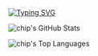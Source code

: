 <a href="https://git.io/typing-svg">
  <img src="https://readme-typing-svg.demolab.com?font=Fira+Code&size=16&pause=1000&color=A9FEF7&width=490&lines=When+I+have+time%2C+I+like+to+build+things." alt="Typing SVG" />
</a>
<p align="left">
  <img src="https://github-readme-stats.vercel.app/api?username=chippokiddo&show_icons=true&theme=radical&layout=compact&card_width=490" alt="chip's GitHub Stats" />
</p>
<p align="left">
  <img src="https://github-readme-stats.vercel.app/api/top-langs/?username=chippokiddo&layout=compact&theme=radical&card_width=490" alt="chip's Top Languages" />
</p>

